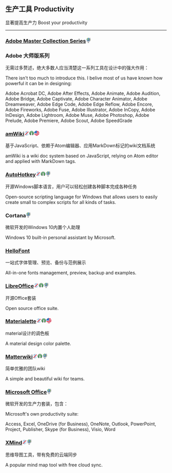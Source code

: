 ## 生产工具   Productivity

显著提高生产力   Boost your productivity

---

### [Adobe Master Collection Series](https://www.adobe.com/creativecloud.html)![](/assets/earth-globe.png)

### Adobe 大师版系列

无需过多赘述，绝大多数人应当清楚这一系列工具在设计中的强大作用：

There isn't too much to introduce this. I belive most of us have known how powerful it can be in designing:

Adobe Acrobat DC, Adobe After Effects, Adobe Animate, Adobe Audition, Adobe Bridge, Adobe Captivate, Adobe Character Animator, Adobe Dreamweaver, Adobe Edge Code, Adobe Edge Reflow, Adobe Encore, Adobe Fireworks, Adobe Fuse, Adobe Illustrator, Adobe InCopy, Adobe InDesign, Adobe Lightroom, Adobe Muse, Adobe Photoshop, Adobe Prelude, Adobe Premiere, Adobe Scout, Adobe SpeedGrade

### [amWiki](https://amwiki.xf09.net/)![](/assets/图片2.png)![](/assets/open-source-icon.png)![](/assets/united-states.png)

基于JavaScript、依赖于Atom编辑器、应用MarkDown标记的wiki文档系统

amWiki is a wiki doc system based on JavaScript, relying on Atom editor and applied with MarkDown tags.

### [AutoHotkey](https://www.autohotkey.com/)![](/assets/图片2.png)![](/assets/open-source-icon.png)![](/assets/earth-globe.png)

开源Windows脚本语言，用户可以轻松创建各种脚本完成各种任务

Open-source scripting language for Windows that allows users to easily create small to complex scripts for all kinds of tasks.

### Cortana![](/assets/earth-globe.png)

微软开发的Windows 10内置个人助理

Windows 10 built-in personal assistant by Microsoft.

### [HelloFont](http://www.hellofont.cn/index.php)

一站式字体管理、预览、备份与范例展示

All-in-one fonts management, preview, backup and examples.

### [LibreOffice](https://www.libreoffice.org/)![](/assets/图片2.png)![](/assets/open-source-icon.png)![](/assets/earth-globe.png)

开源Office套装

Open source office suite.

### [Materialette](https://github.com/mike-schultz/materialette)![](/assets/图片2.png)![](/assets/open-source-icon.png)![](/assets/united-states.png)

material设计的调色板

A material design color palette.

### [Matterwiki](https://github.com/Matterwiki/Matterwiki)![](/assets/图片2.png)![](/assets/open-source-icon.png)![](/assets/earth-globe.png)

简单优雅的团队wiki

A simple and beautiful wiki for teams.

### [Microsoft Office](http://www.office.com)![](/assets/earth-globe.png)

微软开发的生产力套装，包含：

Microsoft's own productivity suite:

Access, Excel, OneDrive \(for Business\), OneNote, Outlook, PowerPoint, Project, Publisher, Skype \(for Business\), Visio, Word

### [XMind](http://www.xmind.net/)![](/assets/图片2.png)![](/assets/earth-globe.png)

思维导图工具，带有免费的云端同步

A popular mind map tool with free cloud sync.

